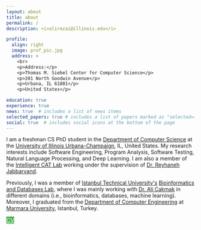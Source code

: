 ```yaml
---
layout: about
title: about
permalink: /
description: <i>alirezai@illinois.edu</i>

profile:
  align: right
  image: prof_pic.jpg
  address: >
    <br>
    <p>Address:</p>
    <p>Thomas M. Siebel Center for Computer Science</p>
    <p>201 North Goodwin Avenue</p>
    <p>Urbana, IL 61801</p>
    <p>United States</p>

education: true
experience: true
news: true  # includes a list of news items
selected_papers: true # includes a list of papers marked as "selected={true}"
social: true  # includes social icons at the bottom of the page
---
```


I am a freshman CS PhD student in the <a href="https://cs.illinois.edu/" target="blank">Department of Computer Science</a> at the <a href="https://illinois.edu/" target="blank">University of Illinois Urbana-Champaign</a>, IL, United States. My research interests include Software Engineering, Program Analysis, Software Testing, Natural Language Processing, and Deep Learning. I am also a member of the <a href="https://reyhaneh.cs.illinois.edu/lab.htm" target="blank">Intelligent CAT Lab</a> working under the supervision of <a href="https://reyhaneh.cs.illinois.edu/" target="blank">Dr. Reyhaneh Jabbarvand</a>.

Previously, I was a member of <a href="https://www.itu.edu.tr/en/homepage" target="blank">Istanbul Technical University's</a> <a href="https://bioinformatics.itu.edu.tr/" target="blank">Bioinformatics and Databases Lab</a>, where I was mainly working with <a href="https://web.itu.edu.tr/alicakmak/" target="blank">Dr. Ali Cakmak</a> in different domains (i.e., bioinformatics, databases, machine learning). Moreover, I graduated from the <a href="http://cse.eng.marmara.edu.tr/en" target="blank">Department of Computer Engineering</a> at <a href="https://www.marmara.edu.tr/en" target="blank">Marmara University</a>, Istanbul, Turkey.

<a style="background-color: #4CAF50; font-size: 15px; color: white;" class="btn line-btn-dark btn-icon btn-radius" href="/assets/pdf/cv.pdf" target="blank">CV</a>